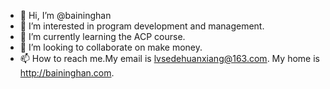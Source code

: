 - 👋 Hi, I’m @baininghan
- 👀 I’m interested in program development and management.
- 🌱 I’m currently learning the ACP course.
- 💞️ I’m looking to collaborate on make money.
- 📫 How to reach me.My email is lvsedehuanxiang@163.com. My home is http://baininghan.com.

<!---
baininghan/baininghan is a ✨ special ✨ repository because its `README.md` (this file) appears on your GitHub profile.
You can click the Preview link to take a look at your changes.
--->
